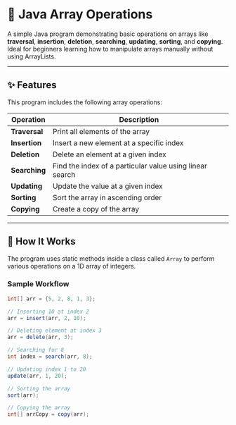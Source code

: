 # 📌 Java Array Operations

A simple Java program demonstrating basic operations on arrays like **traversal**, **insertion**, **deletion**, **searching**, **updating**, **sorting**, and **copying**. Ideal for beginners learning how to manipulate arrays manually without using ArrayLists.

---

## ✨ Features

This program includes the following array operations:

| Operation | Description |
|----------|-------------|
| **Traversal** | Print all elements of the array |
| **Insertion** | Insert a new element at a specific index |
| **Deletion** | Delete an element at a given index |
| **Searching** | Find the index of a particular value using linear search |
| **Updating** | Update the value at a given index |
| **Sorting** | Sort the array in ascending order |
| **Copying** | Create a copy of the array |

---

## 🧾 How It Works

The program uses static methods inside a class called `Array` to perform various operations on a 1D array of integers.

### Sample Workflow

```java
int[] arr = {5, 2, 8, 1, 3};

// Inserting 10 at index 2
arr = insert(arr, 2, 10);

// Deleting element at index 3
arr = delete(arr, 3);

// Searching for 8
int index = search(arr, 8);

// Updating index 1 to 20
update(arr, 1, 20);

// Sorting the array
sort(arr);

// Copying the array
int[] arrCopy = copy(arr);